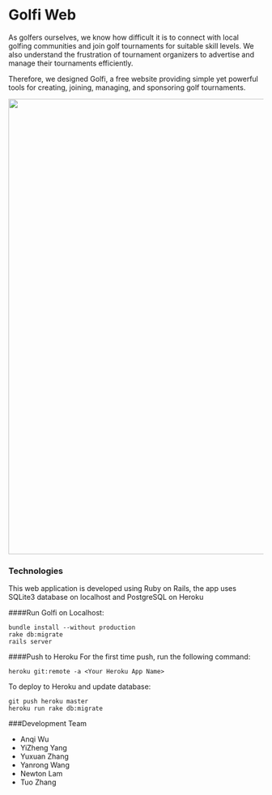 # Golfi Web
As golfers ourselves, we know how difficult it is to connect with local golfing communities and join golf tournaments for suitable skill levels. We also understand the frustration of tournament organizers to advertise and manage their tournaments efficiently.

Therefore, we designed Golfi, a free website providing simple yet powerful tools for creating, joining, managing, and sponsoring golf tournaments.

<img src="http://i.imgur.com/ihp9c2T.jpg" width="900">

### Technologies
This web application is developed using Ruby on Rails, the app uses SQLite3 database on localhost and PostgreSQL on Heroku  

####Run Golfi on Localhost:
```
bundle install --without production
rake db:migrate
rails server
```
####Push to Heroku
For the first time push, run the following command:
```
heroku git:remote -a <Your Heroku App Name>
```
To deploy to Heroku and update database:
```
git push heroku master
heroku run rake db:migrate
```
###Development Team
* Anqi Wu
* YiZheng Yang
* Yuxuan Zhang
* Yanrong Wang
* Newton Lam
* Tuo Zhang
